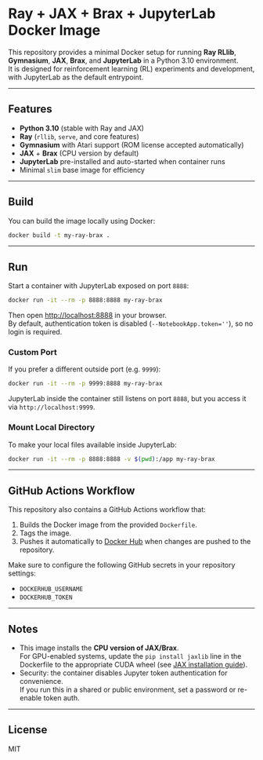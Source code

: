 # Ray + JAX + Brax + JupyterLab Docker Image

This repository provides a minimal Docker setup for running **Ray RLlib**, **Gymnasium**, **JAX**, **Brax**, and **JupyterLab** in a Python 3.10 environment.  
It is designed for reinforcement learning (RL) experiments and development, with JupyterLab as the default entrypoint.

---

## Features

- **Python 3.10** (stable with Ray and JAX)
- **Ray** (`rllib`, `serve`, and core features)
- **Gymnasium** with Atari support (ROM license accepted automatically)
- **JAX** + **Brax** (CPU version by default)
- **JupyterLab** pre-installed and auto-started when container runs
- Minimal `slim` base image for efficiency

---

## Build

You can build the image locally using Docker:

```bash
docker build -t my-ray-brax .
```

---

## Run

Start a container with JupyterLab exposed on port `8888`:

```bash
docker run -it --rm -p 8888:8888 my-ray-brax
```

Then open [http://localhost:8888](http://localhost:8888) in your browser.  
By default, authentication token is disabled (`--NotebookApp.token=''`), so no login is required.

### Custom Port

If you prefer a different outside port (e.g. `9999`):

```bash
docker run -it --rm -p 9999:8888 my-ray-brax
```

JupyterLab inside the container still listens on port `8888`, but you access it via `http://localhost:9999`.

### Mount Local Directory

To make your local files available inside JupyterLab:

```bash
docker run -it --rm -p 8888:8888 -v $(pwd):/app my-ray-brax
```

---

## GitHub Actions Workflow

This repository also contains a GitHub Actions workflow that:

1. Builds the Docker image from the provided `Dockerfile`.
2. Tags the image.
3. Pushes it automatically to [Docker Hub](https://hub.docker.com/) when changes are pushed to the repository.

Make sure to configure the following GitHub secrets in your repository settings:

- `DOCKERHUB_USERNAME`
- `DOCKERHUB_TOKEN`

---

## Notes

- This image installs the **CPU version of JAX/Brax**.  
  For GPU-enabled systems, update the `pip install jaxlib` line in the Dockerfile to the appropriate CUDA wheel (see [JAX installation guide](https://jax.readthedocs.io/en/latest/installation.html)).
- Security: the container disables Jupyter token authentication for convenience.  
  If you run this in a shared or public environment, set a password or re-enable token auth.

---

## License

MIT
